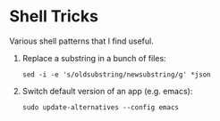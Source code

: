 # Shell Tricks
Various shell patterns that I find useful.

1) Replace a substring in a bunch of files:
    ```
    sed -i -e 's/oldsubstring/newsubstring/g' *json
    ```
2) Switch default version of an app (e.g. emacs):
    ```
    sudo update-alternatives --config emacs
    ```
